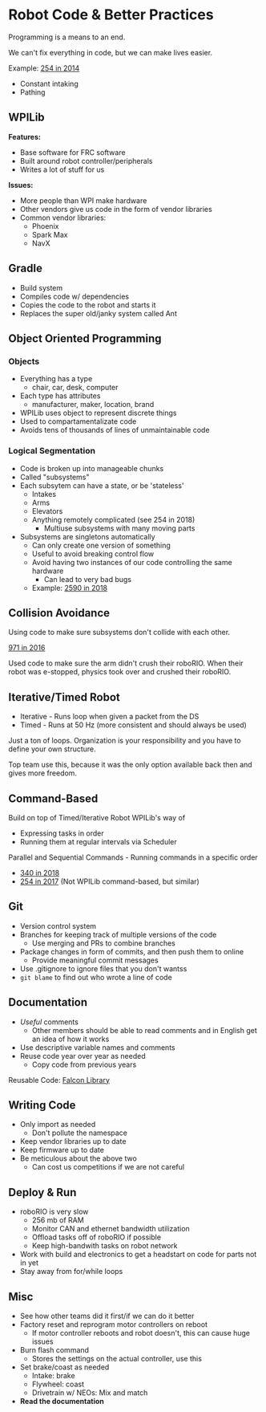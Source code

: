 # Robot Code & Better Practices

Programming is a means to an end.

We can't fix everything in code, but we can make lives easier.

Example: [254 in 2014](https://www.youtube.com/watch?v=aFZy8iibMD0)
 - Constant intaking
 - Pathing

## WPILib

**Features:**
 - Base software for FRC software
 - Built around robot controller/peripherals
 - Writes a lot of stuff for us

**Issues:**
 - More people than WPI make hardware
 - Other vendors give us code in the form of vendor libraries
 - Common vendor libraries:
   - Phoenix
   - Spark Max
   - NavX

## Gradle

 - Build system
 - Compiles code w/ dependencies
 - Copies the code to the robot and starts it
-  Replaces the super old/janky system called Ant

## Object Oriented Programming

### Objects
 - Everything has a type
   - chair, car, desk, computer
 - Each type has attributes
   - manufacturer, maker, location, brand
 - WPILib uses object to represent discrete things
 - Used to compartamentalizate code
 - Avoids tens of thousands of lines of unmaintainable code

### Logical Segmentation
 - Code is broken up into manageable chunks
 - Called "subsystems"
 - Each subsytem can have a state, or be 'stateless'
   - Intakes
   - Arms
   - Elevators
   - Anything remotely complicated (see 254 in 2018)
     - Multiuse subsystems with many moving parts
 - Subsystems are singletons automatically
   - Can only create one version of something
   - Useful to avoid breaking control flow
   - Avoid having two instances of our code controlling the same hardware
     -  Can lead to very bad bugs
   - Example: [2590 in 2018](https://github.com/Team2590/FRC2590-2018-PostIRI/blob/master/src/org/usfirst/frc/team2590/subsystems/Intake.java)

## Collision Avoidance

Using code to make sure subsystems don't collide with each other.

[971 in 2016](https://www.youtube.com/watch?v=CMX4ynSQsyI)

Used code to make sure the arm didn't crush their roboRIO. When their robot was e-stopped, physics took over and crushed their roboRIO.

## Iterative/Timed Robot

 - Iterative - Runs loop when given a packet from the DS
 - Timed - Runs at 50 Hz (more consistent and should always be used)

Just a ton of loops. Organization is your responsibility and you have to define your own structure.

Top team use this, because it was the only option available back then and gives more freedom.

## Command-Based

Build on top of Timed/Iterative Robot
WPILib's way of
 - Expressing tasks in order
 - Running them at regular intervals via Scheduler

Parallel and Sequential Commands - Running commands in a specific order

 - [340 in 2018](https://github.com/Greater-Rochester-Robotics/PowerUp2018-340)
 - [254 in 2017](https://github.com/Team254/FRC-2017-Public) (Not WPILib command-based, but similar)

## Git

- Version control system
- Branches for keeping track of multiple versions of the code
  - Use merging and PRs to combine branches
- Package changes in form of commits, and then push them to online
  - Provide meaningful commit messages
- Use .gitignore to ignore files that you don't wantss
- `git blame` to find out who wrote a line of code

## Documentation

 - *Useful* comments
   - Other members should be able to read comments and in English get an idea of how it works
 - Use descriptive variable names and comments
 - Reuse code year over year as needed
   - Copy code from previous years

Reusable Code: [Falcon Library](https://github.com/5190GreenHopeRobotics/FalconLibrary)

## Writing Code

 - Only import as needed
   - Don't pollute the namespace
 - Keep vendor libraries up to date
 - Keep firmware up to date
 - Be meticulous about the above two
   - Can cost us competitions if we are not careful

## Deploy & Run
 - roboRIO is very slow
   - 256 mb of RAM
   - Monitor CAN and ethernet bandwidth utilization
   - Offload tasks off of roboRIO if possible
   - Keep high-bandwith tasks on robot network
 - Work with build and electronics to get a headstart on code for parts not in yet
 - Stay away from for/while loops

## Misc

 - See how other teams did it first/if we can do it better
 - Factory reset and reprogram motor controllers on reboot
   - If motor controller reboots and robot doesn't, this can cause huge issues
 - Burn flash command
   - Stores the settings on the actual controller, use this
 - Set brake/coast as needed
   - Intake: brake
   - Flywheel: coast
   - Drivetrain w/ NEOs: Mix and match
 - **Read the documentation**
